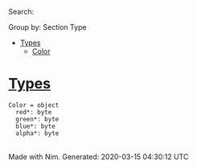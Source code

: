 Search:

Group by: Section Type

-   [Types](#7)
    -   [Color](#Color "Color = object
          red*: byte
          green*: byte
          blue*: byte
          alpha*: byte")

[Types](#7)
===========

    Color = object
      red*: byte
      green*: byte
      blue*: byte
      alpha*: byte

\
 Made with Nim. Generated: 2020-03-15 04:30:12 UTC
